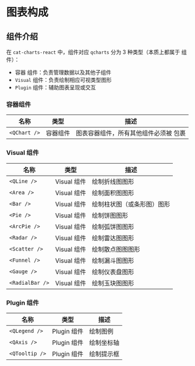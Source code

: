 # 图表构成

## 组件介绍

在 `cat-charts-react` 中，组件对应 `qcharts` 分为 3 种类型（本质上都属于 组件）：

- 容器 组件：负责管理数据以及其他子组件
- `Visual` 组件：负责绘制相应可视类型图形
- `Plugin` 组件：辅助图表呈现或交互

### 容器组件

| 名称         | 类型     | 描述                                             |
| ------------ | -------- | ------------------------------------------------ |
| `<QChart />` | 容器组件 | 图表容器组件，所有其他组件必须被 <QChart /> 包裹 |

### Visual 组件

| 名称            | 类型        | 描述                       |
| --------------- | ----------- | -------------------------- |
| `<QLine />`     | Visual 组件 | 绘制折线图图形             |
| `<Area />`      | Visual 组件 | 绘制面积图图形             |
| `<Bar />`       | Visual 组件 | 绘制柱状图（或条形图）图形 |
| `<Pie />`       | Visual 组件 | 绘制饼图图形               |
| `<ArcPie />`    | Visual 组件 | 绘制弧饼图图形             |
| `<Radar />`     | Visual 组件 | 绘制雷达图图形             |
| `<Scatter />`   | Visual 组件 | 绘制散点图图图形           |
| `<Funnel />`    | Visual 组件 | 绘制漏斗图图形             |
| `<Gauge />`     | Visual 组件 | 绘制仪表盘图形             |
| `<RadialBar />` | Visual 组件 | 绘制玉玦图图形             |

### Plugin 组件

| 名称           | 类型        | 描述       |
| -------------- | ----------- | ---------- |
| `<QLegend />`  | Plugin 组件 | 绘制图例   |
| `<QAxis />`    | Plugin 组件 | 绘制坐标轴 |
| `<QTooltip />` | Plugin 组件 | 绘制提示框 |

